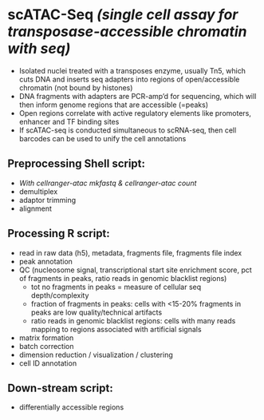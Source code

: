 # scATAC-Seq *(single cell assay for transposase-accessible chromatin with seq)*

- Isolated nuclei treated with a transposes enzyme, usually Tn5, which cuts DNA and inserts seq adapters into regions of open/accessible chromatin (not bound by histones)
- DNA fragments with adapters are PCR-amp’d for sequencing, which will then inform genome regions that are accessible (=peaks)
- Open regions correlate with active regulatory elements like promoters, enhancer and TF binding sites
- If scATAC-seq is conducted simultaneous to scRNA-seq, then cell barcodes can be used to unify the cell annotations 

## Preprocessing Shell script:
- *With cellranger-atac mkfastq & cellranger-atac count*
- demultiplex
- adaptor trimming
- alignment

## Processing R script:
- read in raw data (h5), metadata, fragments file, fragments file index
- peak annotation
- QC (nucleosome signal, transcriptional start site enrichment score, pct of fragments in peaks, ratio reads in genomic blacklist regions)
  - tot no fragments in peaks = measure of cellular seq depth/complexity
  - fraction of fragments in peaks: cells with <15-20% fragments in peaks are low quality/technical artifacts
  - ratio reads in genomic blacklist regions: cells with many reads mapping to regions associated with artificial signals
- matrix formation
- batch correction
- dimension reduction / visualization / clustering
- cell ID annotation

## Down-stream script:
- differentially accessible regions



